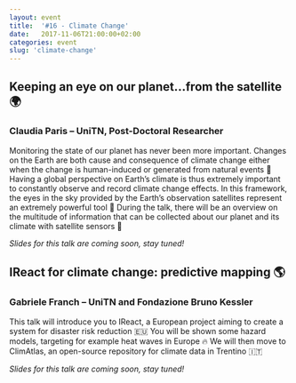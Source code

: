 ```yaml
---
layout: event
title:  '#16 - Climate Change'
date:   2017-11-06T21:00:00+02:00
categories: event
slug: 'climate-change'
---
```


## Keeping an eye on our planet…from the satellite 🌍
### Claudia Paris – UniTN, Post-Doctoral Researcher

Monitoring the state of our planet has never been more important. Changes on the Earth are both cause and consequence of climate change either when the change is human-induced or generated from natural events 🌊 Having a global perspective on Earth’s climate is thus extremely important to constantly observe and record climate change effects. In this framework, the eyes in the sky provided by the Earth’s observation satellites represent an extremely powerful tool 👀 During the talk, there will be an overview on the multitude of information that can be collected about our planet and its climate with satellite sensors 📡

_Slides for this talk are coming soon, stay tuned!_

## IReact for climate change: predictive mapping 🌎
### Gabriele Franch – UniTN and Fondazione Bruno Kessler

This talk will introduce you to IReact, a European project aiming to create a system for disaster risk reduction 🇪🇺 You will be shown some hazard models, targeting for example heat waves in Europe 🔥 We will then move to ClimAtlas, an open-source repository for climate data in Trentino 🇮🇹

_Slides for this talk are coming soon, stay tuned!_

<!--
## Weren't you there?
### or maybe you just want to relive this wonderful night
<section class="fb-links">
#### Watch the video
<a id="fb_photo_album" class="btn-facebook" target="_blank" href="//www.facebook.com/speckandtech/videos/747378808793410/">Facebook reLive 📼</a>
<a id="fb_photo_album" class="btn-facebook" target="_blank" href="//www.facebook.com/pg/speckandtech/photos/?tab=album&album_id=769592976571993">Photo album &#128247;</a>
</section>
-->
